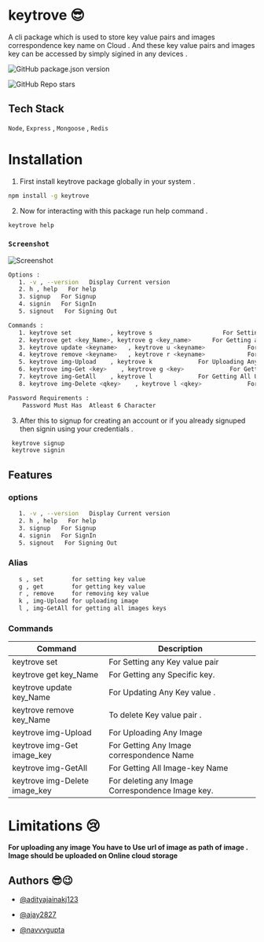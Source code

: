 
# keytrove 😎

A cli package which is used to store key value pairs and images correspondence key name on Cloud . And these key value pairs and images key can be accessed by simply sigined in any devices .

![GitHub package.json version](https://img.shields.io/github/package-json/v/theninza/imcrypt?style=for-the-badge)

![GitHub Repo stars](https://img.shields.io/github/stars/theninza/imcrypt?logo=github&style=for-the-badge)


## Tech Stack

`Node`, `Express` , `Mongoose` , `Redis`


# Installation

1. First install keytrove package globally in your system .
```bash
npm install -g keytrove
```
2. Now for interacting with this package run help command .
```bash
keytrove help
```

### `Screenshot`

![Screenshot](https://drive.google.com/file/d/1FSrxcbqTko6M8dUsvnzrUYyHfHUZWUgg/view?usp=share_link)

```sh
Options :
   1. -v , --version   Display Current version
   2. h , help   For help
   3. signup   For Signup
   4. signin   For SignIn
   5. signout   For Signing Out

Commands :
   1. keytrove set           , keytrove s                    For Setting any Key
   2. keytrove get <key_Name>, keytrove g <key_name>      For Getting any Specific key
   3. keytrove update <keyname>   , keytrove u <keyname>            For Updating Any Key
   4. keytrove remove <keyname>   , keytrove r <keyname>            For Removing Any Key
   5. keytrove img-Upload    , keytrove k             For Uploading Any Image
   6. keytrove img-Get <key>    , keytrove g <key>             For Getting Any Image correspondence Name
   7. keytrove img-GetAll    , keytrove l             For Getting All Uploaded Images
   8. keytrove img-Delete <qkey>    , keytrove l <qkey>             For deleting any Image Correspondence  Image name

Password Requirements :
    Password Must Has  Atleast 6 Character
```

3. After this to signup for creating an account or if you already signuped then signin using your credentials . 
```bash
 keytrove signup
 keytrove signin
```


## Features

### options
```bash
   1. -v , --version   Display Current version
   2. h , help   For help
   3. signup   For Signup
   4. signin   For SignIn
   5. signout   For Signing Out
```

### Alias
```bash
   s , set        for setting key value 
   g , get        for getting key value
   r , remove     for removing key value 
   k , img-Upload for uploading image 
   l , img-GetAll for getting all images keys 
```

### Commands


| Command   | Description |
| ------ | ----------- |
| keytrove set   | For Setting any Key value pair |
| keytrove get key_Name | For Getting any Specific key. |
| keytrove update key_Name    |  For Updating Any Key value . |
| keytrove remove key_Name   |  To delete Key value pair .|
| keytrove img-Upload | For Uploading Any Image |
| keytrove img-Get image_key  |  For Getting Any Image correspondence Name |
| keytrove img-GetAll   | For Getting All Image-key Name |
| keytrove img-Delete image_key | For deleting any Image Correspondence  Image key. |





# Limitations  😢

**For uploading any image You have to Use url of image as path of image . Image should be uploaded on Online cloud storage**
## Authors   😎😉

- [@adityajainakj123](https://github.com/adityajainakj123)   


- [@ajay2827](https://github.com/ajay2827)
- [@navvvgupta](https://github.com/navvvgupta)






